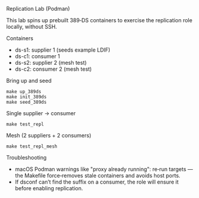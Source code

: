 Replication Lab (Podman)

This lab spins up prebuilt 389‑DS containers to exercise the replication role locally, without SSH.

Containers
- ds-s1: supplier 1 (seeds example LDIF)
- ds-c1: consumer 1
- ds-s2: supplier 2 (mesh test)
- ds-c2: consumer 2 (mesh test)

Bring up and seed
```
make up_389ds
make init_389ds
make seed_389ds
```

Single supplier → consumer
```
make test_repl
```

Mesh (2 suppliers + 2 consumers)
```
make test_repl_mesh
```

Troubleshooting
- macOS Podman warnings like "proxy already running": re‑run targets — the Makefile force‑removes stale containers and avoids host ports.
- If dsconf can’t find the suffix on a consumer, the role will ensure it before enabling replication.

